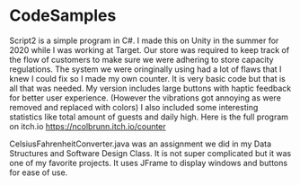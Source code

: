 # CodeSamples
Script2 is a simple program in C#. I made this on Unity in the summer for 2020 while I was working at Target. 
Our store was required to keep track of the flow of customers to make sure we were adhering to store capacity regulations. 
The system we were oringinally using had a lot of flaws that I knew I could fix so I made my own counter. 
It is very basic code but that is all that was needed. 
My version includes large buttons with haptic feedback for better user experience. 
(However the vibrations got annoying as were removed and replaced with colors)
I also included some interesting statistics like total amount of guests and daily high.
Here is the full program on itch.io 
https://ncolbrunn.itch.io/counter

CelsiusFahrenheitConverter.java was an assignment we did in my Data Structures and Software Design Class. It is not super complicated but it was one of my favorite projects. It uses JFrame to display windows and buttons for ease of use.

